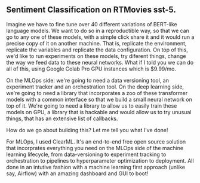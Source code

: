 ## Sentiment Classification on RTMovies sst-5. 

Imagine we have to fine tune over 40 different variations of BERT-like language models. We want to do so in a reproductible way, so that we can go to any one of these models, with a simple click share it and it would run a precise copy of it on another machine. That is, replicate the environment, replicate the variables and replicate the data configuration. On top of this, we'd like to run experiments on these models, try diferent things, change the way we feed data to these neural networks. What if I told you we can do all of this, using Google Colab Pro GPU instances which is $9.99/mo.

On the MLOps side: we're going to need a data versioning tool, an experiment tracker and an orchestration tool. 
On the deep learning side, we're going to need a library that incorporates a zoo of these transformer models with a common interface so that we build a small neural network on top of it. We're going to need a library to allow us to easily train these models on GPU, a library that is hackable and would allow us to try unusual things, that has an extensive list of callbacks.

How do we go about building this? Let me tell you what I've done!

For MLOps, I used ClearML. It's an end-to-end free open source solution that incorprates everything you need on the MLOps side of the machine learning lifecycle, from data-versioning to experiment tracking to orchestration to pipelines to hyperparameter optimization to deployment. All done in an intutive fashion with a machine learning first approach (unlike say, Airflow) with an amazing dashboard and GUI to boot!

